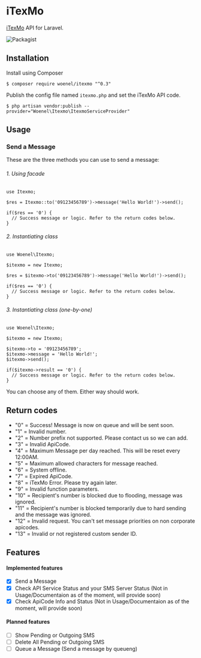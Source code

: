 # iTexMo
[iTexMo](https://itexmo.com) API for Laravel.

![Packagist](https://img.shields.io/packagist/l/doctrine/orm.svg)

## Installation

Install using Composer
```
$ composer require woenel/itexmo "^0.3"
```

Publish the config file named `itexmo.php` and set the iTexMo API code.
```
$ php artisan vendor:publish --provider="Woenel\Itexmo\ItexmoServiceProvider"
```

## Usage

### Send a Message

These are the three methods you can use to send a message:

###### 1. Using facade
```
use Itexmo;

$res = Itexmo::to('09123456789')->message('Hello World!')->send();

if($res == '0') {
  // Success message or logic. Refer to the return codes below.
}
```

###### 2. Instantiating class
```
use Woenel\Itexmo;

$itexmo = new Itexmo;

$res = $itexmo->to('09123456789')->message('Hello World!')->send();

if($res == '0') {
  // Success message or logic. Refer to the return codes below.
}
```

###### 3. Instantiating class (one-by-one)
```
use Woenel\Itexmo;

$itexmo = new Itexmo;

$itexmo->to = '09123456789';
$itexmo->message = 'Hello World!';
$itexmo->send();

if($itexmo->result == '0') {
  // Success message or logic. Refer to the return codes below.
}
```
You can choose any of them. Either way should work.

## Return codes

* "0" = Success! Message is now on queue and will be sent soon.
* "1" = Invalid number.
* "2" = Number prefix not supported. Please contact us so we can add.
* "3" = Invalid ApiCode.
* "4" = Maximum Message per day reached. This will be reset every 12:00AM.
* "5" = Maximum allowed characters for message reached.
* "6" = System offline.
* "7" = Expired ApiCode.
* "8" = iTexMo Error. Please try again later.
* "9" = Invalid function parameters.
* "10" = Recipient's number is blocked due to flooding, message was ignored.
* "11" = Recipient's number is blocked temporarily due to hard sending and the message was ignored.
* "12" = Invalid request. You can't set message priorities on non corporate apicodes.
* "13" = Invalid or not registered custom sender ID.

## Features
#### Implemented features
- [x] Send a Message
- [x] Check API Service Status and your SMS Server Status (Not in Usage/Documentaion as of the moment, will provide soon)
- [x] Check ApiCode Info and Status (Not in Usage/Documentaion as of the moment, will provide soon)
#### Planned features
- [ ] Show Pending or Outgoing SMS
- [ ] Delete All Pending or Outgoing SMS
- [ ] Queue a Message (Send a message by queueng)
